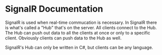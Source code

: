 # SignalR Documentation

SignalR is used when real-time commucation is necessary.
In SignalR there is what's called a "Hub" that's on the server.
All clients connect to the Hub.
The Hub can push out data to all the clients at once or only to
a specific client. Obviously clients can push data to the Hub as well.

SignalR's Hub can only be written in C#,
but clients can be any language.
